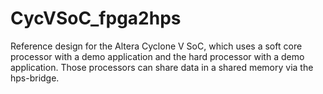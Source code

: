 CycVSoC_fpga2hps
================

Reference design for the Altera Cyclone V SoC, which uses a soft core processor with a demo application and the hard processor with a demo application. Those processors can share data in a shared memory via the hps-bridge.
